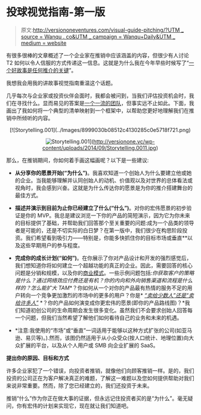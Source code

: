 # 投球视觉指南-第一版

> 原文:[http://versiononeventures.com/visual-guide-pitching/?UTM _ source = Wanqu . co&UTM _ campaign = Wanqu+Daily&UTM _ medium = website](http://versiononeventures.com/visual-guide-pitching/?utm_source=wanqu.co&utm_campaign=Wanqu+Daily&utm_medium=website)

有很多很棒的文章概述了一个企业家在推销中应该涵盖的内容，但很少有人讨论 T2 如何以令人信服的方式传递这一信息。这就是为什么我在今年早些时候写了“[一个好故事是任何推介的关键](http://versionone.vc/good-story-key-to-pitch/)”。

我想我会用我的讲故事视觉指南重温这个话题。

几乎每次与企业家或投资伙伴会面时，我都会被问到，当我们评估投资机会时，我们在寻找什么。显而易见的答案是[一个一流的团队](http://www.inc.com/will-yakowicz/boris-wertz-5-entrepreneurial-traits.html)，但事实远不止如此。下面，我画出了我如何将一个典型的清单映射到一个框架中，以帮助您更好地理解我们在推销中所倾听的内容。

<center>[![Storytelling.001](../Images/8999030b08512c4130285c0e5718f721.png)

<noscript><img data-lazy-fallback="1" class="alignnone wp-image-2157 size-large" src="../Images/b0f957675af451286a64693c07d4a4ad.png" alt="Storytelling.001" srcset="https://versionone.vc/wp-content/uploads/2014/09/Storytelling.0011-700x525.jpg 700w, https://versionone.vc/wp-content/uploads/2014/09/Storytelling.0011-180x135.jpg 180w, https://versionone.vc/wp-content/uploads/2014/09/Storytelling.0011-186x140.jpg 186w, https://versionone.vc/wp-content/uploads/2014/09/Storytelling.0011.jpg 1024w" sizes="(max-width: 700px) 100vw, 700px" data-original-src="http://versionone.vc/wp-content/uploads/2014/09/Storytelling.0011-700x525.jpg"/></noscript>](http://versionone.vc/wp-content/uploads/2014/09/Storytelling.0011.jpg) </center>

那么，在推销期间，你如何着手画这幅画呢？以下是一些建议:

*   **从分享你的愿景开始(“为什么”)**。我喜欢知道一个创始人为什么要建立他或她的企业。当我能够理解并认同创始人的动机、价值观以及对世界的总体看法或视角时，我会感到兴奋。这就是为什么传达你的愿景是为你的推介搭建舞台的最佳方式。

*   **描述并演示到目前为止你已经建立了什么(“什么”)**。对你的宏伟愿景的初步验证是你的 MVP。我总是建议浏览一下你的产品的简短演示，因为它为你未来的目标提供了基础，并帮助我们回答那个至关重要的问题:成为一个品类的领导者是可能的，还是不切实际的白日梦？在第一版中，我们很少在构思阶段投资。我们希望看到吸引力——特别是，你能多快抓住你的目标市场或垂直**以及这些早期用户的参与程度。

*   **完成你的成长计划(“如何”)**。在你展示了你对产品设计和开发的强烈感觉后，我们想知道你将如何建立一个超越功能的真正的企业。因此，需要回答的核心问题是分销和规模，以及你的[商业模式](https://gist.github.com/ndarville/4295324)。一些示例问题包括:*你获取客户的策略是什么？通过网络效应付费还是有机？你的内向和外向销售渠道和流程是什么样的？怎么能扩大 TAM**？你如何从一个对你的产品最有热情的服务不足的用户转向一个竞争更加激烈的市场中的更多的用户？你是* [*“卖给少数人”还是“卖给许多人”*](http://versionone.vc/selling-enterprise-sell-vs-sell-many/) *？你的产品如何演变成你更宏伟的愿景(即你的产品路线图)？*我们知道初创公司的生命周期会发生很多变化。虽然我们不会要求创始人回答每一个问题，但我们当然希望了解他们如何看待自己的业务和未来的机遇。

* *注意:我使用的“市场”或“垂直”一词适用于能够以这种方式扩张的公司(如亚马逊、易贝等)。).然而，该图仍然适用于从小众受众(按人口统计、地理位置)向大众扩展的平台，以及从个人用户或 SMB 向企业扩展的 SaaS。

**提出你的原因、目标和方式**

许多企业家犯了一个错误，向投资者推销，就像他们向顾客推销一样。是的，我们投资的公司正在为客户解决真正的难题，了解这一难题以及您如何提供帮助对我们来说非常重要。然而，除了您已经建立的，我们还投资于未来。

推销“什么”作为你正在做大事的证据，但永远记住投资者买的是“为什么”。毫无疑问，你有宏伟的计划来实现它，现在就让我们知道吧。